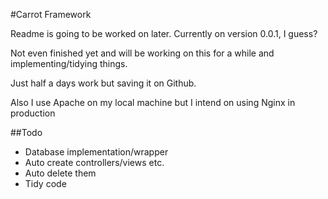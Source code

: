 #Carrot Framework

Readme is going to be worked on later. Currently on version 0.0.1, I guess?

Not even finished yet and will be working on this for a while and implementing/tidying things.

Just half a days work but saving it on Github.

Also I use Apache on my local machine but I intend on using Nginx in production

##Todo

* Database implementation/wrapper
* Auto create controllers/views etc.
* Auto delete them
* Tidy code